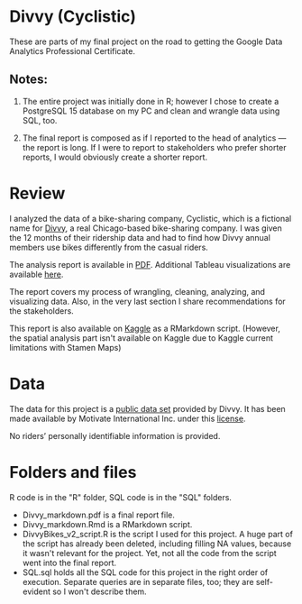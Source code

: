 # Divvy (Cyclistic)

These are parts of my final project on the road to getting the Google Data Analytics Professional Certificate.

## Notes:

1. The entire project was initially done in R; however I chose to create a PostgreSQL 15 database on my PC and clean and wrangle data using SQL, too.

2. The final report is composed as if I reported to the head of analytics — the report is long. If I were to report to stakeholders who prefer shorter reports, I would obviously create a shorter report.

# Review

I analyzed the data of a bike-sharing company, Cyclistic, which is a fictional name for [Divvy](https://divvybikes.com/about), a real Chicago-based bike-sharing company. I was given the 12 months of their ridership data and had to find how Divvy annual members use bikes differently from the casual riders.

The analysis report is available in [PDF](https://github.com/EugeneBezuglov/divvy/blob/main/R/Divvy_markdown.pdf). Additional Tableau visualizations are available [here](https://public.tableau.com/app/profile/eugene8546/viz/Story_Divvy/StoryDivvy).

The report covers my process of wrangling, cleaning, analyzing, and visualizing data. Also, in the very last section I share recommendations for the stakeholders.

This report is also available on [Kaggle](https://www.kaggle.com/code/johncornish/divvy) as a RMarkdown script. (However, the spatial analysis part isn't available on Kaggle due to Kaggle current limitations with Stamen Maps)

# Data

The data for this project is a [public data set](https://divvy-tripdata.s3.amazonaws.com/index.html) provided by Divvy. It
has been made available by Motivate International Inc. under this [license](https://ride.divvybikes.com/data-license-agreement).

No riders’ personally identifiable information is provided.

# Folders and files

R code is in the "R" folder, SQL code is in the "SQL" folders. 

* Divvy_markdown.pdf is a final report file.
* Divvy_markdown.Rmd is a RMarkdown script.
* DivvyBikes_v2_script.R is the script I used for this project. A huge part of the script has already been deleted, including filling NA values, because it wasn't relevant for the project. Yet, not all the code from the script went into the final report.
* SQL.sql holds all the SQL code for this project in the right order of execution. Separate queries are in separate files, too; they are self-evident so I won't describe them.



